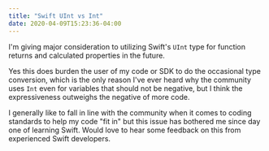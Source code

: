 ```yaml
---
title: "Swift UInt vs Int"
date: 2020-04-09T15:23:36-04:00
---
```


I'm giving major consideration to utilizing Swift's `UInt` type for function returns and calculated properties in the future.

Yes this does burden the user of my code or SDK to do the occasional type conversion, which is the only reason I've ever heard why the community uses `Int` even for variables that should not be negative, but I think the expressiveness outweighs the negative of more code.

I generally like to fall in line with the community when it comes to coding standards to help my code "fit in" but this issue has bothered me since day one of learning Swift. Would love to hear some feedback on this from experienced Swift developers.
